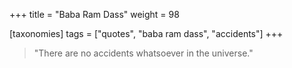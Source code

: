 +++
title = "Baba Ram Dass"
weight = 98

[taxonomies]
tags = ["quotes", "baba ram dass", "accidents"]
+++

> "There are no accidents whatsoever in the universe."
